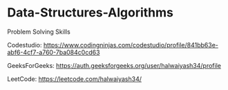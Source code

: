 # Data-Structures-Algorithms

Problem Solving Skills

Codestudio: https://www.codingninjas.com/codestudio/profile/841bb63e-abf6-4cf7-a760-7ba084c0cd63

GeeksForGeeks: https://auth.geeksforgeeks.org/user/halwaiyash34/profile

LeetCode: https://leetcode.com/halwaiyash34/
